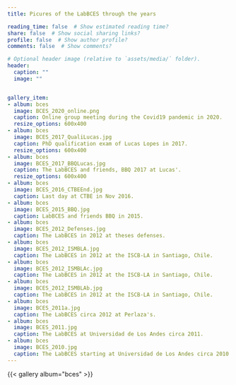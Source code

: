 ```yaml
---
title: Picures of the LabBCES through the years

reading_time: false  # Show estimated reading time?
share: false  # Show social sharing links?
profile: false  # Show author profile?
comments: false  # Show comments?

# Optional header image (relative to `assets/media/` folder).
header:
  caption: ""
  image: ""


gallery_item:
- album: bces
  image: BCES_2020_online.png
  caption: Online group meeting during the Covid19 pandemic in 2020.
  resize_options: 600x400
- album: bces
  image: BCES_2017_QualiLucas.jpg
  caption: PhD qualification exam of Lucas Lopes in 2017.
  resize_options: 600x400
- album: bces
  image: BCES_2017_BBQLucas.jpg
  caption: The LabBCES and friends, BBQ 2017 at Lucas'.
  resize_options: 600x400
- album: bces
  image: BCES_2016_CTBEEnd.jpg
  caption: Last day at CTBE in Nov 2016.
- album: bces
  image: BCES_2015_BBQ.jpg
  caption: LabBCES and friends BBQ in 2015.
- album: bces
  image: BCES_2012_Defenses.jpg
  caption: The LabBCES in 2012 at theses defenses.
- album: bces
  image: BCES_2012_ISMBLA.jpg
  caption: The LabBCES in 2012 at the ISCB-LA in Santiago, Chile.
- album: bces
  image: BCES_2012_ISMBLAc.jpg
  caption: The LabBCES in 2012 at the ISCB-LA in Santiago, Chile.
- album: bces
  image: BCES_2012_ISMBLAb.jpg
  caption: The LabBCES in 2012 at the ISCB-LA in Santiago, Chile.
- album: bces
  image: BCES_2011a.jpg
  caption: The LabBCES circa 2012 at Perlaza's.
- album: bces
  image: BCES_2011.jpg
  caption: The LabBCES at Universidad de Los Andes circa 2011.
- album: bces
  image: BCES_2010.jpg
  caption: The LabBCES starting at Universidad de Los Andes circa 2010
---
```

{{< gallery album="bces" >}} 
